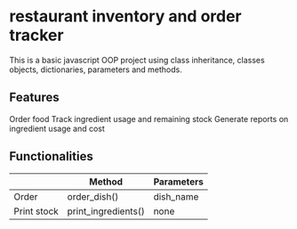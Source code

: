 # restaurant inventory and order tracker
This is a basic javascript OOP project using class inheritance, classes objects, dictionaries, parameters and methods.
## Features
Order food
Track ingredient usage and remaining stock
Generate reports on ingredient usage and cost
## Functionalities

|             | **Method**         | **Parameters** |    
|-------------|--------------------|------------|
| Order       | order_dish()       | dish_name  |   
| Print stock | print_ingredients()| none       |   

